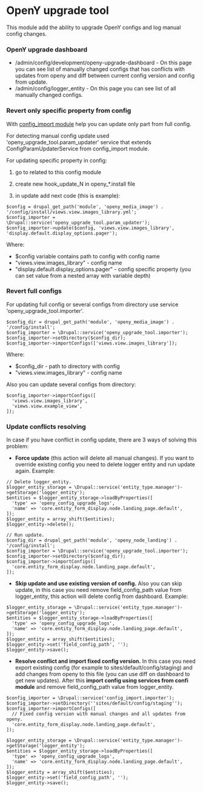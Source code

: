 # OpenY upgrade tool
This module add the ability to upgrade OpenY configs and log manual config changes.

### OpenY upgrade dashboard
- /admin/config/development/openy-upgrade-dashboard - On this page you can see list of manually changed configs that has conflicts with updates from openy and diff between current config version and config from update.
- /admin/config/logger_entity - On this page you can see list of all manually changed configs.

### Revert only specific property from config

With [config_import module](https://www.drupal.org/project/confi) help you can update only part from full config.

For detecting manual config update used 'openy_upgrade_tool.param_updater' service that extends ConfigParamUpdaterService from config_import module. 

For updating specific property in config:

1) go to related to this config module

2) create new hook_update_N in openy_*.install file

3) in update add next code (this is example):

```
$config = drupal_get_path('module', 'openy_media_image') . '/config/install/views.view.images_library.yml';
$config_importer = \Drupal::service('openy_upgrade_tool.param_updater');
$config_importer->update($config, 'views.view.images_library', 'display.default.display_options.pager');
```
Where:
- $config variable contains path to config with config name
- "views.view.images_library" - config name
- "display.default.display_options.pager" - config specific property (you can set value from a nested array with variable depth)


### Revert full configs
For updating full config or several configs from directory use service 'openy_upgrade_tool.importer'.
```
$config_dir = drupal_get_path('module', 'openy_media_image') . '/config/install';
$config_importer = \Drupal::service('openy_upgrade_tool.importer');
$config_importer->setDirectory($config_dir);
$config_importer->importConfigs(['views.view.images_library']);
```
Where:
- $config_dir - path to directory with config
- "views.view.images_library" - config name


Also you can update several configs from directory:
```
$config_importer->importConfigs([
  'views.view.images_library',
  'views.view.example_view',
]);
```

### Update conflicts resolving
In case if you have conflict in config update, there are 3 ways of solving this problem:

- **Force update** (this action will delete all manual changes).
If you want to override existing config you need to delete logger entity and run update again. Example:
```
// Delete logger_entity.
$logger_entity_storage = \Drupal::service('entity_type.manager')->getStorage('logger_entity');
$entities = $logger_entity_storage->loadByProperties([
  'type' => 'openy_config_upgrade_logs',
  'name' => 'core.entity_form_display.node.landing_page.default',
]);
$logger_entity = array_shift($entities);
$logger_entity->delete();

// Run update.
$config_dir = drupal_get_path('module', 'openy_node_landing') . '/config/install';
$config_importer = \Drupal::service('openy_upgrade_tool.importer');
$config_importer->setDirectory($config_dir);
$config_importer->importConfigs([
  'core.entity_form_display.node.landing_page.default',
]);
```

- **Skip update and use existing version of config.**
Also you can skip update, in this case you need remove field_config_path value from logger_entity, this action will delete config from dashboard. Example:
```
$logger_entity_storage = \Drupal::service('entity_type.manager')->getStorage('logger_entity');
$entities = $logger_entity_storage->loadByProperties([
  'type' => 'openy_config_upgrade_logs',
  'name' => 'core.entity_form_display.node.landing_page.default',
]);
$logger_entity = array_shift($entities);
$logger_entity->set('field_config_path', '');
$logger_entity->save();
```

- **Resolve conflict and import fixed config version.**
In this case you need export existing config (for example to sites/default/config/staging) and add changes from openy to this file (you can use diff on dashboard to get new updates).
After this **import config using services from confi module** and remove field_config_path value from logger_entity.
```
$config_importer = \Drupal::service('config_import.importer');
$config_importer->setDirectory(''sites/default/config/staging'');
$config_importer->importConfigs([
  // Fixed config version with manual changes and all updates from openy.
  'core.entity_form_display.node.landing_page.default',
]);
  
$logger_entity_storage = \Drupal::service('entity_type.manager')->getStorage('logger_entity');
$entities = $logger_entity_storage->loadByProperties([
  'type' => 'openy_config_upgrade_logs',
  'name' => 'core.entity_form_display.node.landing_page.default',
]);
$logger_entity = array_shift($entities);
$logger_entity->set('field_config_path', '');
$logger_entity->save();
```
